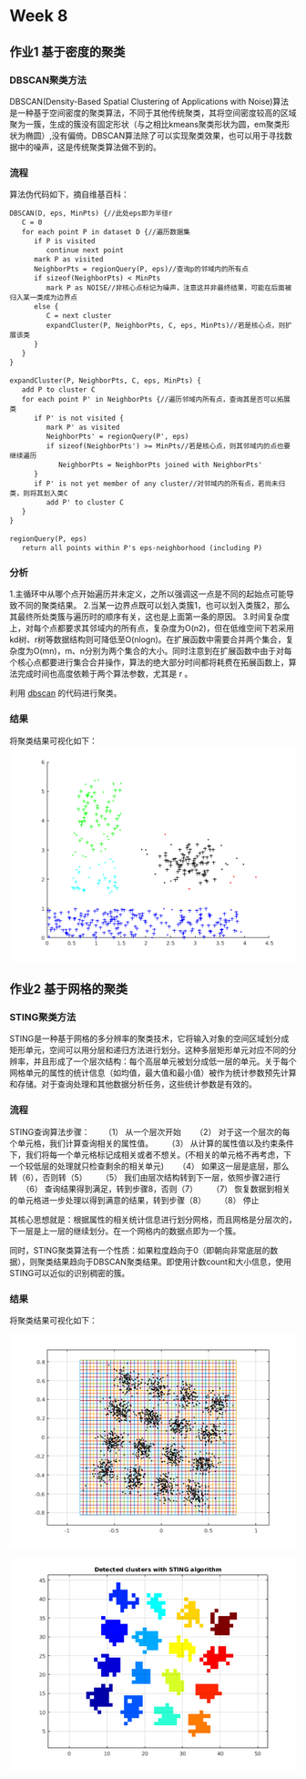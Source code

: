 # Week 8

## 作业1 基于密度的聚类

### DBSCAN聚类方法

DBSCAN(Density-Based Spatial Clustering of Applications with Noise)算法是一种基于空间密度的聚类算法，不同于其他传统聚类，其将空间密度较高的区域聚为一簇，生成的簇没有固定形状（与之相比kmeans聚类形状为圆，em聚类形状为椭圆）,没有偏倚。DBSCAN算法除了可以实现聚类效果，也可以用于寻找数据中的噪声，这是传统聚类算法做不到的。

### 流程

算法伪代码如下，摘自维基百科：

    DBSCAN(D, eps, MinPts) {//此处eps即为半径r
       C = 0
       for each point P in dataset D {//遍历数据集
          if P is visited
             continue next point
          mark P as visited
          NeighborPts = regionQuery(P, eps)//查询p的邻域内的所有点
          if sizeof(NeighborPts) < MinPts
             mark P as NOISE//非核心点标记为噪声，注意这并非最终结果，可能在后面被归入某一类成为边界点
          else {
             C = next cluster
             expandCluster(P, NeighborPts, C, eps, MinPts)//若是核心点，则扩展该类
          }
       }
    }

    expandCluster(P, NeighborPts, C, eps, MinPts) {
       add P to cluster C
       for each point P' in NeighborPts {//遍历邻域内所有点，查询其是否可以拓展类
          if P' is not visited {
             mark P' as visited
             NeighborPts' = regionQuery(P', eps)
             if sizeof(NeighborPts') >= MinPts//若是核心点，则其邻域内的点也要继续遍历
                NeighborPts = NeighborPts joined with NeighborPts'
          }
          if P' is not yet member of any cluster//对邻域内的所有点，若尚未归类，则将其划入类C
             add P' to cluster C
       }
    }

    regionQuery(P, eps)
       return all points within P's eps-neighborhood (including P)

### 分析

1.主循环中从哪个点开始遍历并未定义，之所以强调这一点是不同的起始点可能导致不同的聚类结果。
2.当某一边界点既可以划入类簇1，也可以划入类簇2，那么其最终所处类簇与遍历时的顺序有关，这也是上面第一条的原因。
3.时间复杂度上，对每个点都要求其邻域内的所有点，复杂度为O(n2)，但在低维空间下若采用kd树、r树等数据结构则可降低至O(nlogn)。在扩展函数中需要合并两个集合，复杂度为O(mn)，m、n分别为两个集合的大小。同时注意到在扩展函数中由于对每个核心点都要进行集合合并操作，算法的绝大部分时间都将耗费在拓展函数上，算法完成时间也高度依赖于两个算法参数，尤其是 r 。

利用 [dbscan](dbscan) 的代码进行聚类。

### 结果

将聚类结果可视化如下：
![结果](dbscan.png)

## 作业2 基于网格的聚类

### STING聚类方法

STING是一种基于网格的多分辨率的聚类技术，它将输入对象的空间区域划分成矩形单元，空间可以用分层和递归方法进行划分。这种多层矩形单元对应不同的分辨率，并且形成了一个层次结构：每个高层单元被划分成低一层的单元。关于每个网格单元的属性的统计信息（如均值，最大值和最小值）被作为统计参数预先计算和存储。对于查询处理和其他数据分析任务，这些统计参数是有效的。

### 流程

STING查询算法步骤：
　　（1） 从一个层次开始
　　（2） 对于这一个层次的每个单元格，我们计算查询相关的属性值。
　　（3） 从计算的属性值以及约束条件下，我们将每一个单元格标记成相关或者不想关。(不相关的单元格不再考虑，下一个较低层的处理就只检查剩余的相关单元)
　　（4） 如果这一层是底层，那么转（6），否则转（5）
　　（5） 我们由层次结构转到下一层，依照步骤2进行
　　（6） 查询结果得到满足，转到步骤8，否则（7）
　　（7） 恢复数据到相关的单元格进一步处理以得到满意的结果，转到步骤（8）
　　（8） 停止

其核心思想就是：根据属性的相关统计信息进行划分网格，而且网格是分层次的，下一层是上一层的继续划分。在一个网格内的数据点即为一个簇。

同时，STING聚类算法有一个性质：如果粒度趋向于0（即朝向非常底层的数据），则聚类结果趋向于DBSCAN聚类结果。即使用计数count和大小信息，使用STING可以近似的识别稠密的簇。

### 结果

将聚类结果可视化如下：

![结果](sting1.png)

![结果](sting2.png)
